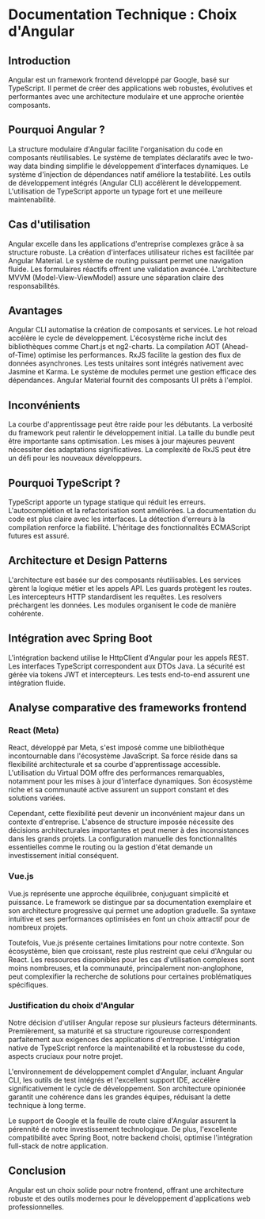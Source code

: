 # Documentation Technique : Choix d'Angular

## Introduction

Angular est un framework frontend développé par Google, basé sur TypeScript. Il permet de créer des applications web robustes, évolutives et performantes avec une architecture modulaire et une approche orientée composants.

## Pourquoi Angular ?

La structure modulaire d'Angular facilite l'organisation du code en composants réutilisables. Le système de templates déclaratifs avec le two-way data binding simplifie le développement d'interfaces dynamiques. Le système d'injection de dépendances natif améliore la testabilité. Les outils de développement intégrés (Angular CLI) accélèrent le développement. L'utilisation de TypeScript apporte un typage fort et une meilleure maintenabilité.

## Cas d'utilisation

Angular excelle dans les applications d'entreprise complexes grâce à sa structure robuste. La création d'interfaces utilisateur riches est facilitée par Angular Material. Le système de routing puissant permet une navigation fluide. Les formulaires réactifs offrent une validation avancée. L'architecture MVVM (Model-View-ViewModel) assure une séparation claire des responsabilités.

## Avantages

Angular CLI automatise la création de composants et services. Le hot reload accélère le cycle de développement. L'écosystème riche inclut des bibliothèques comme Chart.js et ng2-charts. La compilation AOT (Ahead-of-Time) optimise les performances. RxJS facilite la gestion des flux de données asynchrones. Les tests unitaires sont intégrés nativement avec Jasmine et Karma. Le système de modules permet une gestion efficace des dépendances. Angular Material fournit des composants UI prêts à l'emploi.

## Inconvénients

La courbe d'apprentissage peut être raide pour les débutants. La verbosité du framework peut ralentir le développement initial. La taille du bundle peut être importante sans optimisation. Les mises à jour majeures peuvent nécessiter des adaptations significatives. La complexité de RxJS peut être un défi pour les nouveaux développeurs.

## Pourquoi TypeScript ?

TypeScript apporte un typage statique qui réduit les erreurs. L'autocomplétion et la refactorisation sont améliorées. La documentation du code est plus claire avec les interfaces. La détection d'erreurs à la compilation renforce la fiabilité. L'héritage des fonctionnalités ECMAScript futures est assuré.

## Architecture et Design Patterns

L'architecture est basée sur des composants réutilisables. Les services gèrent la logique métier et les appels API. Les guards protègent les routes. Les intercepteurs HTTP standardisent les requêtes. Les resolvers préchargent les données. Les modules organisent le code de manière cohérente.

## Intégration avec Spring Boot

L'intégration backend utilise le HttpClient d'Angular pour les appels REST. Les interfaces TypeScript correspondent aux DTOs Java. La sécurité est gérée via tokens JWT et intercepteurs. Les tests end-to-end assurent une intégration fluide.

## Analyse comparative des frameworks frontend

### React (Meta)

React, développé par Meta, s'est imposé comme une bibliothèque incontournable dans l'écosystème JavaScript. Sa force réside dans sa flexibilité architecturale et sa courbe d'apprentissage accessible. L'utilisation du Virtual DOM offre des performances remarquables, notamment pour les mises à jour d'interface dynamiques. Son écosystème riche et sa communauté active assurent un support constant et des solutions variées.

Cependant, cette flexibilité peut devenir un inconvénient majeur dans un contexte d'entreprise. L'absence de structure imposée nécessite des décisions architecturales importantes et peut mener à des inconsistances dans les grands projets. La configuration manuelle des fonctionnalités essentielles comme le routing ou la gestion d'état demande un investissement initial conséquent.

### Vue.js

Vue.js représente une approche équilibrée, conjuguant simplicité et puissance. Le framework se distingue par sa documentation exemplaire et son architecture progressive qui permet une adoption graduelle. Sa syntaxe intuitive et ses performances optimisées en font un choix attractif pour de nombreux projets.

Toutefois, Vue.js présente certaines limitations pour notre contexte. Son écosystème, bien que croissant, reste plus restreint que celui d'Angular ou React. Les ressources disponibles pour les cas d'utilisation complexes sont moins nombreuses, et la communauté, principalement non-anglophone, peut complexifier la recherche de solutions pour certaines problématiques spécifiques.

### Justification du choix d'Angular

Notre décision d'utiliser Angular repose sur plusieurs facteurs déterminants. Premièrement, sa maturité et sa structure rigoureuse correspondent parfaitement aux exigences des applications d'entreprise. L'intégration native de TypeScript renforce la maintenabilité et la robustesse du code, aspects cruciaux pour notre projet.

L'environnement de développement complet d'Angular, incluant Angular CLI, les outils de test intégrés et l'excellent support IDE, accélère significativement le cycle de développement. Son architecture opinionée garantit une cohérence dans les grandes équipes, réduisant la dette technique à long terme.

Le support de Google et la feuille de route claire d'Angular assurent la pérennité de notre investissement technologique. De plus, l'excellente compatibilité avec Spring Boot, notre backend choisi, optimise l'intégration full-stack de notre application.

## Conclusion

Angular est un choix solide pour notre frontend, offrant une architecture robuste et des outils modernes pour le développement d'applications web professionnelles.
